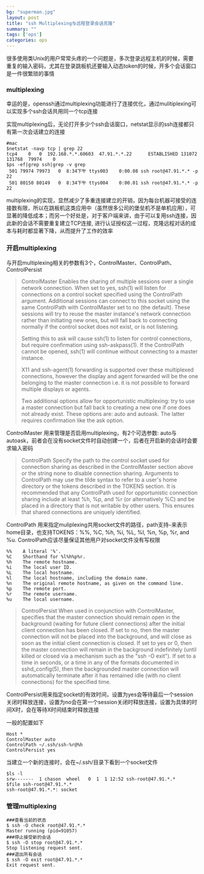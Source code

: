 ```yaml
---
bg: "superman.jpg"
layout: post
title: "ssh Multiplexing与远程登录会话克隆"
summary: ""
tags: ['ops']
categories: ops
---
```


很多使用类Unix的用户常常头疼的一个问题是，多次登录远程主机的时候，需要重复的输入密码，尤其在登录跳板机还要输入动态token的时候，开多个会话窗口是一件很繁琐的事情

### multiplexing

幸运的是，openssh通过multiplexing功能进行了连接优化，通过mulitiplexing可以实现多个ssh会话共用同一个tcp连接

实现multiplexing后，无论打开多少个ssh会话窗口，netstat显示的ssh连接都只有第一次会话建立的连接

```shell
#mac
$netstat -navp tcp | grep 22
tcp4    0   0  192.168.*.*.60603  47.91.*.*.22      ESTABLISHED 131072 131768  79974    0
$ps -ef|grep ssh|grep -v grep
 501 79974 79973   0  8:34下午 ttys003    0:00.08 ssh root@47.91.*.* -p 22
 501 80150 80149   0  8:34下午 ttys004    0:00.01 ssh root@47.91.*.* -p 22
```

multiplexing的实现，显然减少了多重连接建立的开销，因为每台机器可接受的连接数有限，所以在跳板机这类应用中（虽然很多公司的堡垒机不是单机应用），可显著的降低成本；而另一个好处是，对于客户端来讲，由于可以复用ssh连接，因此新的会话不需要重复建立TCP连接, 进行认证授权这一过程，克隆远程对话的成本与耗时都显著下降，从而提升了工作的效率

### 开启multiplexing

与开启multiplexing相关的参数有3个，ControlMaster、ControlPath、ControlPersist

> ControlMaster
> Enables the sharing of multiple sessions over a single network connection.  When set to yes, ssh(1) will listen for connections on a control socket specified using the ControlPath argument.  Additional sessions can connect to this socket using the same ControlPath with ControlMaster set to no (the default).  These sessions will try to reuse the master instance's network connection rather than initiating new ones, but will fall back to connecting normally if the control socket does not exist, or is not listening.
>
> Setting this to ask will cause ssh(1) to listen for control connections, but require confirmation using ssh-askpass(1).  If the ControlPath cannot be opened, ssh(1) will continue without connecting to a master instance.
>
> X11 and ssh-agent(1) forwarding is supported over these multiplexed connections, however the display and agent forwarded will be the one belonging to the master connection i.e. it is not possible to forward multiple displays or agents.
>
> Two additional options allow for opportunistic multiplexing: try to use a master connection but fall back to creating a new one if one does not already exist.  These options are: auto and autoask.  The latter requires confirmation like the ask option.

ControlMaster 用来管理是否启用multiplexing，有2个可选参数: auto与autoask，前者会在没有socket文件时自动创建一个，后者在开启新的会话时会要求输入密码

> ControlPath
> Specify the path to the control socket used for connection sharing as described in the ControlMaster section above or the string none to disable connection sharing.  Arguments to ControlPath may use the tilde syntax to refer to a user's home directory or the tokens described in the TOKENS section.  It is recommended that any ControlPath used for opportunistic connection sharing include at least %h, %p, and %r (or alternatively %C) and be placed in a directory that is not writable by other users.  This ensures that shared connections are uniquely identified.

ControlPath 用来指定muliplexing共用socket文件的路径，path支持`~`来表示home目录，也支持TOKENS：%%, %C, %h, %i, %L, %l, %n, %p, %r, and %u. ControlPath应该尽量保证其他用户对socket文件没有写权限

```shell
%%    A literal '%'.
%C    Shorthand for %l%h%p%r.
%h    The remote hostname.
%i    The local user ID.
%L    The local hostname.
%l    The local hostname, including the domain name.
%n    The original remote hostname, as given on the command line.
%p    The remote port.
%r    The remote username.
%u    The local username.
```



> ControlPersist
> When used in conjunction with ControlMaster, specifies that the master connection should remain open in the background (waiting for future client connections) after the initial client connection has been closed.  If set to no, then the master connection will not be placed into the background, and will close as soon as the initial client connection is closed.  If set to yes or 0, then the master connection will remain in the background indefinitely (until killed or closed via a mechanism such as the "ssh -O exit").  If set to a time in seconds, or a time in any of the formats documented in sshd_config(5), then the backgrounded master connection will automatically terminate after it has remained idle (with no client connections) for the specified time.

ControlPersist用来指定socket的有效时间，设置为yes会等待最后一个session关闭时释放连接，设置为no会在第一个session关闭时释放连接，设置为具体的时间X时，会在等待X时间结束时释放连接

一般的配置如下

```shell
Host *
ControlMaster auto
ControlPath ~/.ssh/ssh-%r@%h
ControlPersist yes
```

当建立一个新的连接时，会在~/.ssh/目录下看到一个socket文件

```shell
$ls -l 
srw-------  1 chason  wheel   0  1  1 12:52 ssh-root@47.91.*.*
$file ssh-root@47.91.*.*
ssh-root@47.91.*.*: socket
```

### 管理multiplexing

```shell
###查看当前的状态
$ ssh -O check root@47.91.*.*
Master running (pid=91057)
###停止接受新的会话
$ ssh -O stop root@47.91.*.*
Stop listening request sent.
###退出所有会话
$ ssh -O exit root@47.91.*.*
Exit request sent.
```

